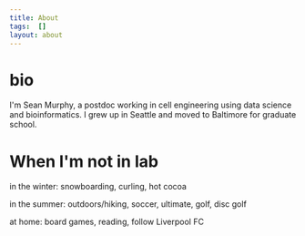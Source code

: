 ```yaml
---
title: About
tags:  []
layout: about
---
```



# bio
I'm Sean Murphy, a postdoc working in cell engineering using data science and bioinformatics. I grew up in Seattle and moved to Baltimore for graduate school. 

# When I'm not in lab

in the winter: snowboarding, curling, hot cocoa

in the summer: outdoors/hiking, soccer, ultimate, golf, disc golf

at home: board games, reading, follow Liverpool FC


